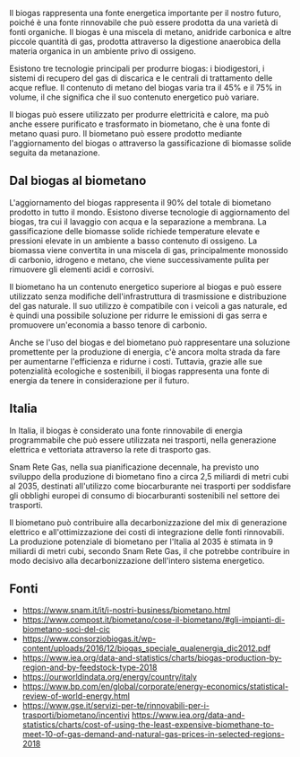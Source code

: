 Il biogas rappresenta una fonte energetica importante per il nostro futuro, poiché è una fonte rinnovabile che può essere prodotta da una varietà di fonti organiche. Il biogas è una miscela di metano, anidride carbonica e altre piccole quantità di gas, prodotta attraverso la digestione anaerobica della materia organica in un ambiente privo di ossigeno.

Esistono tre tecnologie principali per produrre biogas: i biodigestori, i sistemi di recupero del gas di discarica e le centrali di trattamento delle acque reflue. Il contenuto di metano del biogas varia tra il 45% e il 75% in volume, il che significa che il suo contenuto energetico può variare.

Il biogas può essere utilizzato per produrre elettricità e calore, ma può anche essere purificato e trasformato in biometano, che è una fonte di metano quasi puro. Il biometano può essere prodotto mediante l'aggiornamento del biogas o attraverso la gassificazione di biomasse solide seguita da metanazione.

## Dal biogas al biometano

L'aggiornamento del biogas rappresenta il 90% del totale di biometano prodotto in tutto il mondo. Esistono diverse tecnologie di aggiornamento del biogas, tra cui il lavaggio con acqua e la separazione a membrana. La gassificazione delle biomasse solide richiede temperature elevate e pressioni elevate in un ambiente a basso contenuto di ossigeno. La biomassa viene convertita in una miscela di gas, principalmente monossido di carbonio, idrogeno e metano, che viene successivamente pulita per rimuovere gli elementi acidi e corrosivi.

Il biometano ha un contenuto energetico superiore al biogas e può essere utilizzato senza modifiche dell'infrastruttura di trasmissione e distribuzione del gas naturale. Il suo utilizzo è compatibile con i veicoli a gas naturale, ed è quindi una possibile soluzione per ridurre le emissioni di gas serra e promuovere un'economia a basso tenore di carbonio.

Anche se l'uso del biogas e del biometano può rappresentare una soluzione promettente per la produzione di energia, c'è ancora molta strada da fare per aumentarne l'efficienza e ridurne i costi. Tuttavia, grazie alle sue potenzialità ecologiche e sostenibili, il biogas rappresenta una fonte di energia da tenere in considerazione per il futuro. 

## Italia

In Italia, il biogas è considerato una fonte rinnovabile di energia programmabile che può essere utilizzata nei trasporti, nella generazione elettrica e vettoriata attraverso la rete di trasporto gas. 

Snam Rete Gas, nella sua pianificazione decennale, ha previsto uno sviluppo della produzione di biometano fino a circa 2,5 miliardi di metri cubi al 2035, destinati all'utilizzo come biocarburante nei trasporti per soddisfare gli obblighi europei di consumo di biocarburanti sostenibili nel settore dei trasporti. 

Il biometano può contribuire alla decarbonizzazione del mix di generazione elettrico e all'ottimizzazione dei costi di integrazione delle fonti rinnovabili. La produzione potenziale di biometano per l'Italia al 2035 è stimata in 9 miliardi di metri cubi, secondo Snam Rete Gas, il che potrebbe contribuire in modo decisivo alla decarbonizzazione dell'intero sistema energetico.

## Fonti
- https://www.snam.it/it/i-nostri-business/biometano.html
- https://www.compost.it/biometano/cose-il-biometano/#gli-impianti-di-biometano-soci-del-cic
- https://www.consorziobiogas.it/wp-content/uploads/2016/12/biogas_speciale_qualenergia_dic2012.pdf
- https://www.iea.org/data-and-statistics/charts/biogas-production-by-region-and-by-feedstock-type-2018
- https://ourworldindata.org/energy/country/italy
- https://www.bp.com/en/global/corporate/energy-economics/statistical-review-of-world-energy.html
- https://www.gse.it/servizi-per-te/rinnovabili-per-i-trasporti/biometano/incentivi
  https://www.iea.org/data-and-statistics/charts/cost-of-using-the-least-expensive-biomethane-to-meet-10-of-gas-demand-and-natural-gas-prices-in-selected-regions-2018

